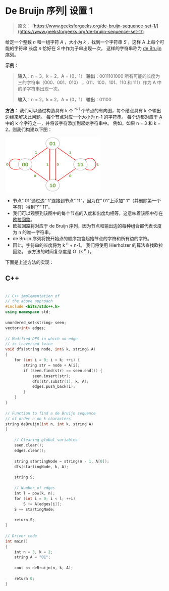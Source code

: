 # De Bruijn 序列| 设置 1

> 原文： [https://www.geeksforgeeks.org/de-bruijn-sequence-set-1/](https://www.geeksforgeeks.org/de-bruijn-sequence-set-1/)

给定一个整数 *n* 和一组字符 *A* ，大小为 *k* ，找到一个字符串 *S* ，这样 A 上每个可能的字符串 长度 *n* 恰好在 *S* 中作为子串出现一次。 这样的字符串称为 [de Bruijn 序列](https://en.wikipedia.org/wiki/De_Bruijn_sequence)。

**示例**：

> **输入**：n = 3，k = 2，A = {0，1）
> **输出**：0011101000
> 所有可能的长度为三的字符串（000、001、010） ，011、100、101、110 和 111）作为 A 中的子字符串出现一次。
> 
> **输入**：n = 2，k = 2，A = {0，1）
> **输出**：01100

**方法**：
我们可以通过构造具有 k 个 <sup>n-1</sup> 个节点的有向图，每个结点具有 k 个输出边缘来解决此问题。 每个节点对应一个大小为 n-1 的字符串。 每个边都对应于 A 中的 k 个字符之一，并将该字符添加到起始字符串中。
例如，如果 n = 3 和 k = 2，则我们构建以下图：

![](img/c5d825863c90703f85883380b8a428ba.png)

*   节点“ 01”通过边“ 1”连接到节点“ 11”，因为在“ 01”上添加“ 1”（并删除第一个字符）得到了“ 11”。
*   我们可以观察到该图中的每个节点的入度和出度均相等，这意味着该图中存在[欧拉回路](https://www.geeksforgeeks.org/eulerian-path-and-circuit/)。
*   欧拉回路将对应于 de Bruijn 序列，因为节点和输出边的每种组合都代表长度为 n 的唯一字符串。
*   de Bruijn 序列将按开始点的顺序包含起始节点的字符和所有边的字符。
*   因此，字符串的长度将为 k <sup>n</sup> + n-1。 我们将使用 [Hierholzer 的算法](https://www.geeksforgeeks.org/hierholzers-algorithm-directed-graph/)查找欧拉回路。 该方法的时间复杂度是 O（k <sup>n</sup> ）。

下面是上述方法的实现：

## C++

```cpp

// C++ implementation of 
// the above approach 
#include <bits/stdc++.h> 
using namespace std; 

unordered_set<string> seen; 
vector<int> edges; 

// Modified DFS in which no edge 
// is traversed twice 
void dfs(string node, int& k, string& A) 
{ 
    for (int i = 0; i < k; ++i) { 
        string str = node + A[i]; 
        if (seen.find(str) == seen.end()) { 
            seen.insert(str); 
            dfs(str.substr(1), k, A); 
            edges.push_back(i); 
        } 
    } 
} 

// Function to find a de Bruijn sequence 
// of order n on k characters 
string deBruijn(int n, int k, string A) 
{ 

    // Clearing global variables 
    seen.clear(); 
    edges.clear(); 

    string startingNode = string(n - 1, A[0]); 
    dfs(startingNode, k, A); 

    string S; 

    // Number of edges 
    int l = pow(k, n); 
    for (int i = 0; i < l; ++i) 
        S += A[edges[i]]; 
    S += startingNode; 

    return S; 
} 

// Driver code 
int main() 
{ 
    int n = 3, k = 2; 
    string A = "01"; 

    cout << deBruijn(n, k, A); 

    return 0; 
} 

```